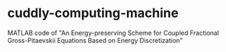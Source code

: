 # cuddly-computing-machine
MATLAB code of "An Energy-preserving Scheme for Coupled Fractional Gross-Pitaevskii Equations Based on  Energy Discretization"

